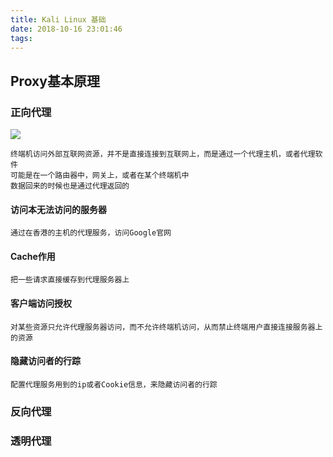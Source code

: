 ```yaml
---
title: Kali Linux 基础
date: 2018-10-16 23:01:46
tags:
---
```

## Proxy基本原理
### 正向代理

![](https://i.imgur.com/zwl1iCN.png)

	终端机访问外部互联网资源，并不是直接连接到互联网上，而是通过一个代理主机，或者代理软件
	可能是在一个路由器中，网关上，或者在某个终端机中
	数据回来的时候也是通过代理返回的
#### 访问本无法访问的服务器
	通过在香港的主机的代理服务，访问Google官网
#### Cache作用
	把一些请求直接缓存到代理服务器上
#### 客户端访问授权
	对某些资源只允许代理服务器访问，而不允许终端机访问，从而禁止终端用户直接连接服务器上的资源
#### 隐藏访问者的行踪
	配置代理服务用到的ip或者Cookie信息，来隐藏访问者的行踪
### 反向代理
	


### 透明代理